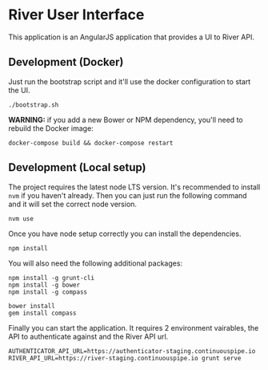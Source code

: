 # River User Interface

This application is an AngularJS application that provides a UI to River API.

## Development (Docker)

Just run the bootstrap script and it'll use the docker configuration to start the UI.
```
./bootstrap.sh
```

**WARNING:** if you add a new Bower or NPM dependency, you'll need to rebuild the Docker image:
```
docker-compose build && docker-compose restart
```

## Development (Local setup)

The project requires the latest node LTS version. It's recommended to install `nvm` if you haven't already.
Then you can just run the following command and it will set the correct node version.
```
nvm use
```

Once you have node setup correctly you can install the dependencies.
```
npm install
```

You will also need the following additional packages:
```
npm install -g grunt-cli
npm install -g bower
npm install -g compass

bower install
gem install compass
```

Finally you can start the application. It requires 2 environment vairables, the API to authenticate against and the River API url.
```
AUTHENTICATOR_API_URL=https://authenticator-staging.continuouspipe.io RIVER_API_URL=https://river-staging.continuouspipe.io grunt serve
```
